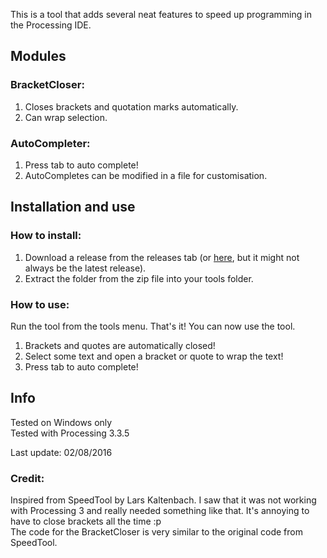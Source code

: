 This is a tool that adds several neat features to speed up programming in the Processing IDE.

## Modules

### BracketCloser:

1. Closes brackets and quotation marks automatically.
2. Can wrap selection.

### AutoCompleter:

1. Press tab to auto complete!
2. AutoCompletes can be modified in a file for customisation.

## Installation and use

### How to install:

1. Download a release from the releases tab
(or [here](http://kaamiljasani.com/processing-code-helper/CodeHelper.zip), but it might not always be the latest release).
2. Extract the folder from the zip file into your tools folder.

### How to use:

Run the tool from the tools menu. That's it! You can now use the tool.  
1. Brackets and quotes are automatically closed!
2. Select some text and open a bracket or quote to wrap the text!
3. Press tab to auto complete!

## Info

Tested on Windows only  
Tested with Processing 3.3.5

Last update: 02/08/2016

### Credit:

Inspired from SpeedTool by Lars Kaltenbach.
I saw that it was not working with Processing 3 and really needed something like that. It's annoying to have to close brackets all the time :p  
The code for the BracketCloser is very similar to the original code from SpeedTool.